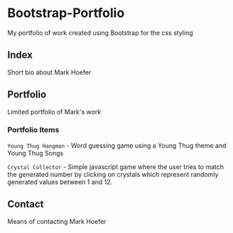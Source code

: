 # Bootstrap-Portfolio
My portfolio of work created using Bootstrap for the css styling

## Index
Short bio about Mark Hoefer

## Portfolio
Limited portfolio of Mark's work

### Portfolio Items
`Young Thug Hangman` - Word guessing game using a Young Thug theme and Young Thug Songs

`Crystal Collector` - Simple javascript game where the user tries to match the generated number by clicking on crystals which represent randomly generated values between 1 and 12.

## Contact
Means of contacting Mark Hoefer 

